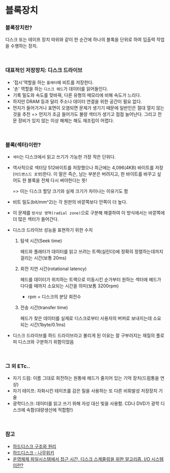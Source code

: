 # 블록장치

### 블록장치란?

디스크 또는 테이프 장치 따위와 같이 한 순간에 하나의 블록을 단위로 하여 입출력 작업을 수행하는 장치.

<br>

### 대표적인 저장장치: 디스크 드라이브

- '접시'역할을 하는 `플래터`에 비트를 저장한다.
- '손' 역할을 하는 `디스크 헤드`가 데이터를 읽어들인다.
- 기록 밀도와 속도를 맞바꿔, 다른 유형의 메모리에 비해 속도가 느리다.
- 하지만 DRAM 등과 달리 주소나 데이터 연결을 위한 공간이 필요 없다.
- 먼지가 들어가거나 표면이 오염되면 문제가 생기기 때문에 일반인은 절대 열지 않는 것을 추천
  => 먼지가 조금 들어가도 불량 섹터가 생기고 점점 늘어난다. 그리고 전문 장비가 있지 않는 이상 해체는 해도 재조립이 어렵다.

<br>

### 블록(섹터)이란?

- `섹터`는 디스크에서 읽고 쓰기가 가능한 가장 작은 단위다.
- 역사적으로 섹터당 512바이트를 저장했으나 최근에는 4,096(4KB) 바이트를 저장(`어드밴스드 포맷`)한다.
  이 말은 즉슨, 남는 부분은 버려지고, 한 바이트를 바꾸고 싶어도 한 블록을 전체 다시 써야한다는 뜻!

  => 이는 디스크 할당 크기와 실제 크기가 차이나는 이유기도 함

- 비트 밀도(bit/mm^2)는 각 원판의 바깥쪽보다 안쪽이 더 높다.
- 이 문제를 `방사상 영역(radial zone)`으로 구분해 해결하여 이 방식에서는 바깥쪽에 더 많은 섹터가 들어간다.
- 디스크 드라이브 성능을 표현하기 위한 수치

  1. 탐색 시간(Seek time)

     헤드와 플래터가 데이터를 읽고 쓰려는 트랙(실린더)에 정확히 정렬하는데까지 걸리는 시간(보통 20ms)

  2. 회전 지연 시간(rotational latency)

     헤드를 데이터가 위치하는 트랙으로 이동시킨 순가부터 원하는 섹터에 헤드가 다다를 때까지 소요되는 시간을 의미(보통 3200rpm)

     - rpm = 디스크의 분당 회전수

  3. 전송 시간(transfer time)

     헤드가 찾은 데이터를 실제로 디스크로부터 사용자의 버퍼로 보내지는데 소요되는 시간(1byte/0.1ms)

- 디스크 드라이브를 하드 드라이브라고 불리게 된 이유는
  잘 구부러지는 재질의 플로피 디스크와 구분하기 위함이었음

<br>

### 그 외 ETc..

- 자기 드럼: 이름 그대로 회전하는 원통에 헤드가 줄지어 있는 기억 장치(드럼통을 연상)
- 자기 테이프: 자화시킨 테이프를 감은 릴을 사용하는 또 다른 비휘발성 저장장치 기술
- 광학디스크: 데이터를 읽고 쓰기 위해 자성 대신 빛을 사용함. CD나 DVD가 광학 디스크에 속함(대량생산에 적합함!)

<br>

### 참고

- [하드디스크 구조와 원리](https://imsosimin.com/notice/4)
- [하드디스크 - 나무위키](https://namu.wiki/w/%ED%95%98%EB%93%9C%20%EB%94%94%EC%8A%A4%ED%81%AC%20%EB%93%9C%EB%9D%BC%EC%9D%B4%EB%B8%8C)
- [운영체제 파일시스템에서 접근 시간, 디스크 스케줄링을 위한 알고리즘, I/O 시스템이란?](https://vmilsh.tistory.com/391)
